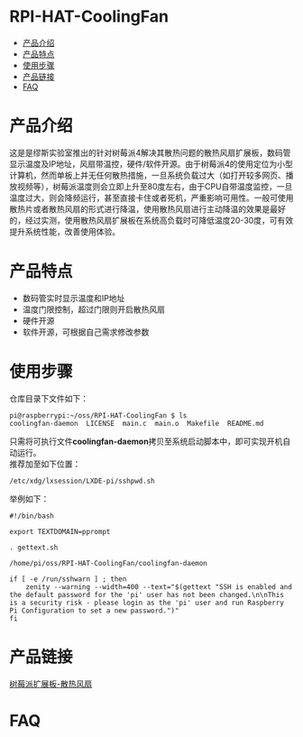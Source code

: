 # RPI-HAT-CoolingFan
* [产品介绍](#产品介绍) 
* [产品特点](#产品特点)
* [使用步骤](#使用步骤)
* [产品链接](#产品链接)
* [FAQ](#faq)
    
# 产品介绍
这是是缪斯实验室推出的针对树莓派4解决其散热问题的散热风扇扩展板，数码管显示温度及IP地址，风扇带温控，硬件/软件开源。由于树莓派4的使用定位为小型计算机，然而单板上并无任何散热措施，一旦系统负载过大（如打开较多网页、播放视频等），树莓派温度则会立即上升至80度左右，由于CPU自带温度监控，一旦温度过大，则会降频运行，甚至直接卡住或者死机，严重影响可用性。一般可使用散热片或者散热风扇的形式进行降温，使用散热风扇进行主动降温的效果是最好的，经过实测，使用散热风扇扩展板在系统高负载时可降低温度20-30度，可有效提升系统性能，改善使用体验。


# 产品特点
- 数码管实时显示温度和IP地址
- 温度门限控制，超过门限则开启散热风扇
- 硬件开源 
- 软件开源，可根据自己需求修改参数

# 使用步骤
仓库目录下文件如下：  
```
pi@raspberrypi:~/oss/RPI-HAT-CoolingFan $ ls  
coolingfan-daemon  LICENSE  main.c  main.o  Makefile  README.md  
```
只需将可执行文件**coolingfan-daemon**拷贝至系统启动脚本中，即可实现开机自动运行。  
推荐加至如下位置：  
```
/etc/xdg/lxsession/LXDE-pi/sshpwd.sh  
```
举例如下：  
```
#!/bin/bash

export TEXTDOMAIN=pprompt

. gettext.sh

/home/pi/oss/RPI-HAT-CoolingFan/coolingfan-daemon

if [ -e /run/sshwarn ] ; then
    zenity --warning --width=400 --text="$(gettext "SSH is enabled and the default password for the 'pi' user has not been changed.\n\nThis is a security risk - please login as the 'pi' user and run Raspberry Pi Configuration to set a new password.")"
fi
```

# 产品链接
[树莓派扩展板-散热风扇](https://item.taobao.com/item.htm?spm=a1z10.1-c-s.w4004-21349689053.3.4f8d20f8MryK8Q&id=596673065140)

# FAQ

